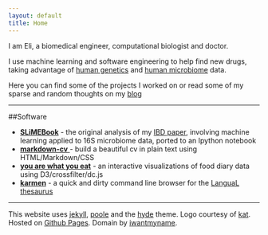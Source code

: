 ```yaml
---
layout: default
title: Home
---
```


I am Eli, a biomedical engineer, computational biologist and doctor.

I use machine learning and software engineering to help find new drugs,
taking advantage of [human genetics](http://www.targetvalidation.org)  and [human microbiome](http://www.nextbiome.com) data.

Here you can find some of the projects I worked on or read some of my sparse and random thoughts on my [blog]({{site.url}}/blog)


<!-- I graduated from the [University of Toronto][] with a bachelor in [Engineering Science][]. I continued my path in biomedical engineering with a S.M. in mechanical engineering at [MIT][] and a Ph.D from the [Harvard/MIT Health Science & Technology Institute][] working on the [interface between the human immune system and the microbiome][almlab].
You can find a list of my research publications on [Google scholar][]. I have trained as a physician at [Imperial College London medical school][]. -->

***

##Software

- [**SLiMEBook**](http://nbviewer.ipython.org/github/elipapa/SLiMEbook/blob/master/SLiMEbook.ipynb) - the original analysis of my [IBD paper](http://journals.plos.org/plosone/article?id=10.1371/journal.pone.0039242), involving machine learning applied to 16S microbiome data, ported to an Ipython notebook
- [**markdown-cv** ](https://elipapa.github.io/markdown-cv/)- build a beautiful cv in plain text using HTML/Markdown/CSS
- [**you are what you eat**](https://elipapa.github.io/youarewhatyoueat/) - an interactive visualizations of food diary data using D3/crossfilter/dc.js
- [**karmen**](https://github.com/elipapa/karmen) - a quick and dirty command line browser for the [LanguaL thesaurus](http://www.langual.org/langual_Thesaurus.asp)

<!--
***

<div class="twitter-timeline-widget" align="center">
<a class="twitter-timeline" href="https://twitter.com/elipapa" height="600" data-chrome="noborders nofooter" data-widget-id="496053514984898561">Tweets by @elipapa</a>
<script>!function(d,s,id){var js,fjs=d.getElementsByTagName(s)[0],p=/^http:/.test(d.location)?'http':'https';if(!d.getElementById(id)){js=d.createElement(s);js.id=id;js.src=p+"://platform.twitter.com/widgets.js";fjs.parentNode.insertBefore(js,fjs);}}(document,"script","twitter-wjs");</script>
</div> -->

<!-- ***

You can also find me at [about.me][] and [LinkedIn][] -->

<div class="footer">
	<hr>
         This website uses <a href="http://jekyllrb.com/">jekyll</a>, <a href="http://getpoole.com">poole</a> and the <a href="http://hyde.getpoole.com/">hyde</a> theme. Logo courtesy of <a href="http://katlab.github.com">kat</a>.
         Hosted on <a href="https://pages.github.com/">Github Pages</a>. Domain by <a href="https://iwantmyname.com">iwantmyname</a>.
 </div>




[Mendeley]:       http://www.mendeley.com/profiles/eliseo-papa/
[Google scholar]: http://scholar.google.co.uk/citations?user=LTOTl0YAAAAJ
[about.me]:       http://about.me/eliseopapa
[Imperial College London medical school]: http://www1.imperial.ac.uk/medicine/
[Harvard/MIT Health Science & Technology Institute]: http://hst.mit.edu
[University of Toronto]: http://www.utoronto.ca/
[Engineering Science]: http://engsci.utoronto.ca/
[almlab]: http://almlab.mit.edu/elipapa.html
[twitter]: http://www.twitter.com/elipapa
[LinkedIn]: http://uk.linkedin.com/in/eliseopapa
[MIT]: http://web.mit.edu
[Kippt]: https://kippt.com/elipapa
